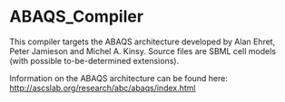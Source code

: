 # ABAQS_Compiler

This compiler targets the ABAQS architecture developed by Alan Ehret, Peter Jamieson and Michel A. Kinsy. Source files are SBML cell models (with possible to-be-determined extensions).

Information on the ABAQS architecture can be found here: http://ascslab.org/research/abc/abaqs/index.html
